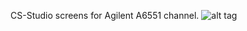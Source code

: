 CS-Studio screens for Agilent A6551 channel.
![alt tag](https://github.com/JeffersonLab/clas12-epics/edit/hotfix-v1.1.1/apps/A6551App/op/opi/A6651.png)
